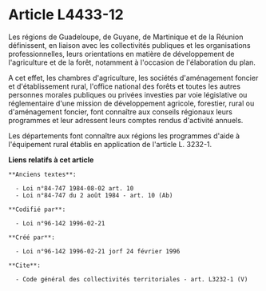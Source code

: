 # Article L4433-12

Les régions de Guadeloupe, de Guyane, de Martinique et de la Réunion définissent, en liaison avec les collectivités publiques
et les organisations professionnelles, leurs orientations en matière de développement de l'agriculture et de la forêt,
notamment à l'occasion de l'élaboration du plan.

A cet effet, les chambres d'agriculture, les sociétés d'aménagement foncier et d'établissement rural, l'office national des
forêts et toutes les autres personnes morales publiques ou privées investies par voie législative ou réglementaire d'une
mission de développement agricole, forestier, rural ou d'aménagement foncier, font connaître aux conseils régionaux leurs
programmes et leur adressent leurs comptes rendus d'activité annuels. 

Les départements font connaître aux régions les programmes d'aide à l'équipement rural établis en application de l'article L.
3232-1.

**Liens relatifs à cet article**

	**Anciens textes**:

	  - Loi n°84-747 1984-08-02 art. 10
	  - Loi n°84-747 du 2 août 1984 - art. 10 (Ab)

	**Codifié par**:

	  - Loi n°96-142 1996-02-21

	**Créé par**:

	  - Loi n°96-142 1996-02-21 jorf 24 février 1996

	**Cite**:

	  - Code général des collectivités territoriales - art. L3232-1 (V)
